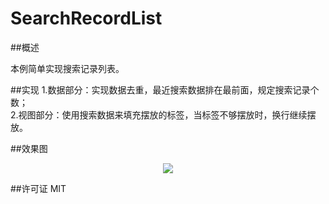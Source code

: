 # SearchRecordList

##概述

  本例简单实现搜索记录列表。

##实现
1.数据部分：实现数据去重，最近搜索数据排在最前面，规定搜索记录个数；<br>
2.视图部分：使用搜索数据来填充摆放的标签，当标签不够摆放时，换行继续摆放。

##效果图
<p align="center" >
  <img src="https://github.com/youngcao2015/SearchRecordList/blob/master/标签不确定行和列-仿天猫最近搜索记录/Assets.xcassets/records.imageset/记录.png">
</p>

##许可证
  MIT
